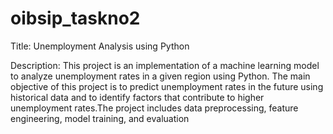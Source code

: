 # oibsip_taskno2
Title: Unemployment Analysis using Python


Description: This project is an implementation of a machine learning model to analyze unemployment rates in a given region using Python. The main objective of this project is to predict unemployment rates in the future using historical data and to identify factors that contribute to higher unemployment rates.The project includes data preprocessing, feature engineering, model training, and evaluation

